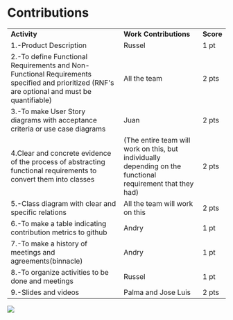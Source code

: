 <h1>Contributions</h1>

<table>
<!-- Titles -->
<tr>
  <td><strong>Activity</strong></td>
  <td><strong>Work Contributions</strong></td>
  <td><strong>Score</strong></td>
</tr>
<!-- Este es un comentario oculto en Markdown -->
<tr>
  <td>1.-Product Description </td>
  <td>Russel</td>
  <td>1 pt</td>
</tr>
<!-- Este es un comentario oculto en Markdown -->
<tr>
    <td>2.-To define Functional Requirements and Non-Functional Requirements specified and prioritized (RNF's are optional and must be quantifiable)</td>
    <td>All the team</td>
    <td>2 pts</td>
</tr>
<!-- Este es un comentario oculto en Markdown -->
<tr>
  <td>3.-To make User Story diagrams with acceptance criteria or use case diagrams  </td>
  <td>Juan </td>
 <td>2 pts</td>
</tr>
<!-- Este es un comentario oculto en Markdown -->
<tr>
  <td>4.Clear and concrete evidence of the process of abstracting functional requirements to convert them into classes  </td>
  <td>(The entire team will work on this, but individually depending on the functional requirement that they had) </td>
 <td>2 pts</td>
</tr>
<!-- Este es un comentario oculto en Markdown -->
<tr>
  <td>5.-Class diagram with clear and specific relations  </td>
  <td>All the team will work on this </td>
 <td>2 pts</td>
</tr>
<!-- Este es un comentario oculto en Markdown -->
<tr>
  <td>6.-To make a table indicating contribution metrics to github </td>
  <td>Andry </td>
 <td>1 pt</td>
</tr>
<!-- Este es un comentario oculto en Markdown -->
<tr>
  <td>7.-To make a history of meetings and agreements(binnacle)</td>
  <td>Andry </td>
 <td>1 pt</td>
</tr>
<!-- Este es un comentario oculto en Markdown -->
<tr>
  <td>8.-To organize activities to be done and meetings </td>
  <td>Russel</td>
 <td>1 pt</td>
</tr>
<!-- Este es un comentario oculto en Markdown -->
<tr>
  <td>9.-Slides and videos </td>
  <td>Palma and Jose Luis</td>
 <td>2 pts</td>
</tr>
</table>

<img style="widht:100vh;" src="contribution.png">
